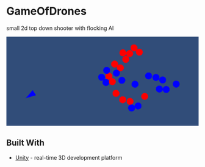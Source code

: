 # GameOfDrones
small 2d top down shooter with flocking AI

![screenshot](./screenshot.PNG)

## Built With
* [Unity](https://unity.com/) - real-time 3D development platform